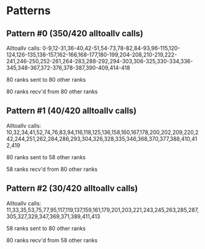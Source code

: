 # Patterns
## Pattern #0 (350/420 alltoallv calls)

Alltoallv calls: 0-9,12-31,36-40,42-51,54-73,78-82,84-93,96-115,120-124,126-135,138-157,162-166,168-177,180-199,204-208,210-219,222-241,246-250,252-261,264-283,288-292,294-303,306-325,330-334,336-345,348-367,372-376,378-387,390-409,414-418

80 ranks sent to 80 other ranks

80 ranks recv'd from 80 other ranks


## Pattern #1 (40/420 alltoallv calls)

Alltoallv calls: 10,32,34,41,52,74,76,83,94,116,118,125,136,158,160,167,178,200,202,209,220,242,244,251,262,284,286,293,304,326,328,335,346,368,370,377,388,410,412,419

80 ranks sent to 58 other ranks

58 ranks recv'd from 80 other ranks


## Pattern #2 (30/420 alltoallv calls)

Alltoallv calls: 11,33,35,53,75,77,95,117,119,137,159,161,179,201,203,221,243,245,263,285,287,305,327,329,347,369,371,389,411,413

58 ranks sent to 80 other ranks

80 ranks recv'd from 58 other ranks


